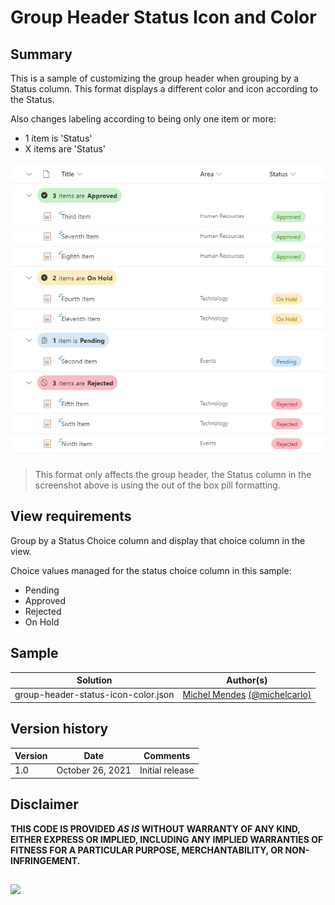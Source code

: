 # Group Header Status Icon and Color

## Summary
This is a sample of customizing the group header when grouping by a Status column. This format displays a different color and icon according to the Status.

Also changes labeling according to being only one item or more:

- 1 item is 'Status'
- X items are 'Status'

![screenshot of the sample](./assets/screenshot.png)

> This format only affects the group header, the Status column in the screenshot above is using the out of the box pill formatting.

## View requirements

Group by a Status Choice column and display that choice column in the view.

Choice values managed for the status choice column in this sample:

- Pending
- Approved
- Rejected
- On Hold

## Sample

Solution|Author(s)
--------|---------
group-header-status-icon-color.json | [Michel Mendes](https://github.com/michelcarlo) [(@michelcarlo)](https://twitter.com/michelcarlo)

## Version history

Version |Date          |Comments
--------|--------------|--------------------------------
1.0     |October 26, 2021 |Initial release

## Disclaimer
**THIS CODE IS PROVIDED *AS IS* WITHOUT WARRANTY OF ANY KIND, EITHER EXPRESS OR IMPLIED, INCLUDING ANY IMPLIED WARRANTIES OF FITNESS FOR A PARTICULAR PURPOSE, MERCHANTABILITY, OR NON-INFRINGEMENT.**
##

<img src="https://pnptelemetry.azurewebsites.net/list-formatting/view-samples/group-header-status-icon-color" />
